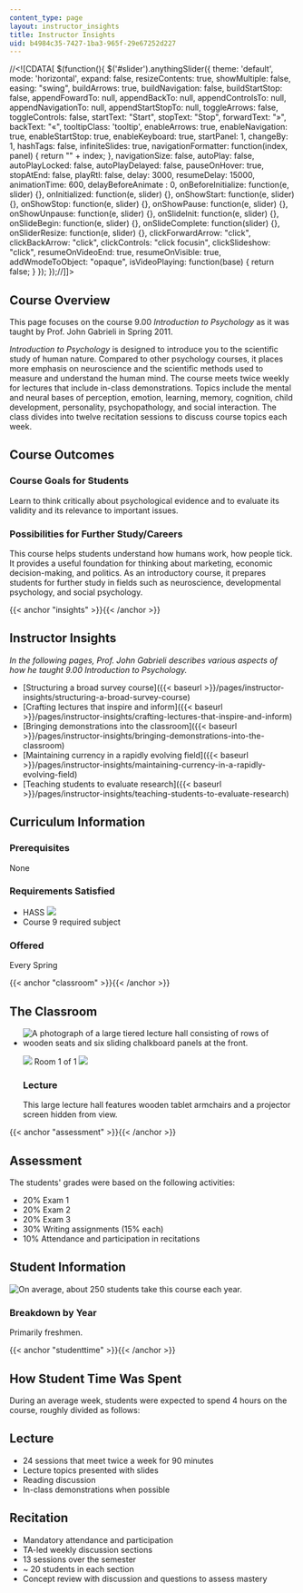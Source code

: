 ```yaml
---
content_type: page
layout: instructor_insights
title: Instructor Insights
uid: b4984c35-7427-1ba3-965f-29e67252d227
---
```


//<!\[CDATA\[ $(function(){ $('#slider').anythingSlider({ theme: 'default', mode: 'horizontal', expand: false, resizeContents: true, showMultiple: false, easing: "swing", buildArrows: true, buildNavigation: false, buildStartStop: false, appendFowardTo: null, appendBackTo: null, appendControlsTo: null, appendNavigationTo: null, appendStartStopTo: null, toggleArrows: false, toggleControls: false, startText: "Start", stopText: "Stop", forwardText: "&raquo;", backText: "&laquo;", tooltipClass: 'tooltip', enableArrows: true, enableNavigation: true, enableStartStop: true, enableKeyboard: true, startPanel: 1, changeBy: 1, hashTags: false, infiniteSlides: true, navigationFormatter: function(index, panel) { return "" + index; }, navigationSize: false, autoPlay: false, autoPlayLocked: false, autoPlayDelayed: false, pauseOnHover: true, stopAtEnd: false, playRtl: false, delay: 3000, resumeDelay: 15000, animationTime: 600, delayBeforeAnimate : 0, onBeforeInitialize: function(e, slider) {}, onInitialized: function(e, slider) {}, onShowStart: function(e, slider) {}, onShowStop: function(e, slider) {}, onShowPause: function(e, slider) {}, onShowUnpause: function(e, slider) {}, onSlideInit: function(e, slider) {}, onSlideBegin: function(e, slider) {}, onSlideComplete: function(slider) {}, onSliderResize: function(e, slider) {}, clickForwardArrow: "click", clickBackArrow: "click", clickControls: "click focusin", clickSlideshow: "click", resumeOnVideoEnd: true, resumeOnVisible: true, addWmodeToObject: "opaque", isVideoPlaying: function(base) { return false; } }); });//\]\]>

Course Overview
---------------

This page focuses on the course 9.00 _Introduction to Psychology_ as it was taught by Prof. John Gabrieli in Spring 2011.

_Introduction to Psychology_ is designed to introduce you to the scientific study of human nature. Compared to other psychology courses, it places more emphasis on neuroscience and the scientific methods used to measure and understand the human mind. The course meets twice weekly for lectures that include in-class demonstrations. Topics include the mental and neural bases of perception, emotion, learning, memory, cognition, child development, personality, psychopathology, and social interaction. The class divides into twelve recitation sessions to discuss course topics each week.

Course Outcomes
---------------

### Course Goals for Students

Learn to think critically about psychological evidence and to evaluate its validity and its relevance to important issues.

### Possibilities for Further Study/Careers

This course helps students understand how humans work, how people tick. It provides a useful foundation for thinking about marketing, economic decision-making, and politics. As an introductory course, it prepares students for further study in fields such as neuroscience, developmental psychology, and social psychology.

{{< anchor "insights" >}}{{< /anchor >}}

Instructor Insights
-------------------

_In the following pages, Prof. John Gabrieli describes various aspects of how he taught _9.00 Introduction to Psychology_._

*   [Structuring a broad survey course]({{< baseurl >}}/pages/instructor-insights/structuring-a-broad-survey-course)
*   [Crafting lectures that inspire and inform]({{< baseurl >}}/pages/instructor-insights/crafting-lectures-that-inspire-and-inform)
*   [Bringing demonstrations into the classroom]({{< baseurl >}}/pages/instructor-insights/bringing-demonstrations-into-the-classroom)
*   [Maintaining currency in a rapidly evolving field]({{< baseurl >}}/pages/instructor-insights/maintaining-currency-in-a-rapidly-evolving-field)
*   [Teaching students to evaluate research]({{< baseurl >}}/pages/instructor-insights/teaching-students-to-evaluate-research)

Curriculum Information
----------------------

### Prerequisites

None

### Requirements Satisfied

*   HASS ![](/images/educator/icon-question-hass.png)
*   Course 9 required subject

### Offered

Every Spring

{{< anchor "classroom" >}}{{< /anchor >}}

The Classroom
-------------

*   ![A photograph of a large tiered lecture hall consisting of rows of wooden seats and six sliding chalkboard panels at the front.](BASEURL_PLACEHOLDER/resources/9-00sc_classroom-1)
    
    ![](/images/educator/classroom_prev_dim.png) Room 1 of 1 ![](/images/educator/classroom_next_dim.png)
    
    ### Lecture
    
    This large lecture hall features wooden tablet armchairs and a projector screen hidden from view.
    

{{< anchor "assessment" >}}{{< /anchor >}}

Assessment
----------

The students' grades were based on the following activities:

- 20% Exam 1
- 20% Exam 2
- 20% Exam 3
- 30% Writing assignments (15% each)
- 10% Attendance and participation in recitations

Student Information
-------------------

![On average, about 250 students take this course each year.](BASEURL_PLACEHOLDER/resources/9-00sc_stat-students)

### Breakdown by Year

Primarily freshmen.

{{< anchor "studenttime" >}}{{< /anchor >}}

How Student Time Was Spent
--------------------------

During an average week, students were expected to spend 4 hours on the course, roughly divided as follows:

Lecture
-------

*   24 sessions that meet twice a week for 90 minutes
*   Lecture topics presented with slides
*   Reading discussion
*   In-class demonstrations when possible

Recitation
----------

*   Mandatory attendance and participation
*   TA-led weekly discussion sections
*   13 sessions over the semester
*   ~ 20 students in each section
*   Concept review with discussion and questions to assess mastery